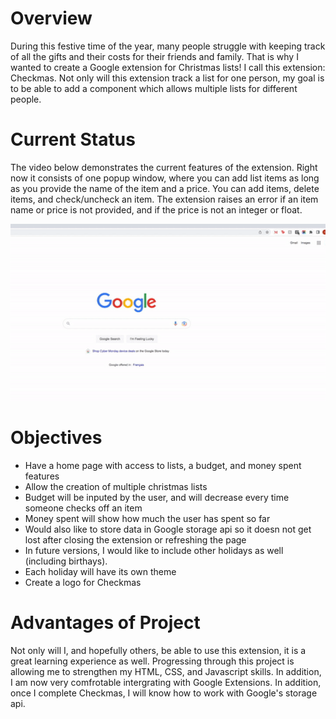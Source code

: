 # Overview 
During this festive time of the year, many people struggle with keeping track of all the gifts and their costs for their friends and family.
That is why I wanted to create a Google extension for Christmas lists! I call this extension: Checkmas.
Not only will this extension track a list for one person, my goal is to be able to add a component which allows multiple lists for different people.

# Current Status 

The video below demonstrates the current features of the extension. Right now it consists of one popup window, where you can add list items as long as you provide the name of the item and a price. You can add items, delete items, and check/uncheck an item. The extension raises an error if an item name or price is not provided, and if the price is not an integer or float. 

<p align="center">
<img src="checkmas.gif" width="800">
</p>

# Objectives 
- Have a home page with access to lists, a budget, and money spent features 
- Allow the creation of multiple christmas lists 
- Budget will be inputed by the user, and will decrease every time someone checks off an item
- Money spent will show how much the user has spent so far
- Would also like to store data in Google storage api so it doesn not get lost after closing the extension or refreshing the page 
- In future versions, I would like to include other holidays as well (including birthays).
- Each holiday will have its own theme 
- Create a logo for Checkmas

# Advantages of Project 
Not only will I, and hopefully others, be able to use this extension, it is a great learning experience as well. Progressing through this project is allowing
me to strengthen my HTML, CSS, and Javascript skills. In addition, I am now very comfrotable intergrating with Google Extensions. In addition, once I complete Checkmas, I will know how to work with Google's storage api.
